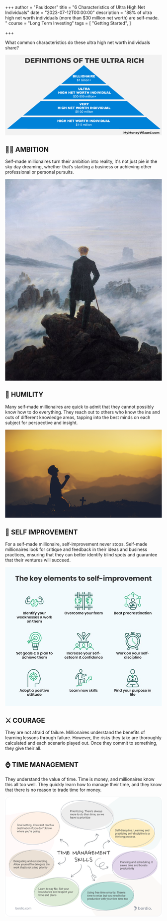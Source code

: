 +++
author = "Pauldozer"
title = "6 Characteristics of Ultra High Net Individuals"
date = "2023-07-12T00:00:00"
description = "88% of ultra high net worth individuals (more than $30 million net worth) are self-made. "
course = "Long Term Investing"
tags = [
   "Getting Started",
]

+++

 What common characteristics do these ultra high net worth individuals share?

![](images/traits.png)


## **🏃‍♂️ AMBITION**

Self-made millionaires turn their ambition into reality, it's not just pie in the sky day dreaming, whether that’s starting a business or achieving other professional or personal pursuits.

![](images/ambition.jpeg)

## **🙏 HUMILITY**

Many self-made millionaires are quick to admit that they cannot possibly know how to do everything. They reach out to others who know the ins and outs of different knowledge areas, tapping into the best minds on each subject for perspective and insight.

![](images/humility.png)


## **💪 SELF IMPROVEMENT**

For a self-made millionaire, self-improvement never stops. Self-made millionaires look for critique and feedback in their ideas and business practices, ensuring that they can better identify blind spots and guarantee that their ventures will succeed.

![](images/selfimprovement.jpeg)


## **⚔️ COURAGE**

They are not afraid of failure. Millionaires understand the benefits of learning lessons through failure. However, the risks they take are thoroughly calculated and each scenario played out. Once they commit to something, they give their all.



## **⌚ TIME MANAGEMENT**

They understand the value of time. Time is money, and millionaires know this all too well. They quickly learn how to manage their time, and they know that there is no reason to trade time for money.

![](images/time.png)
